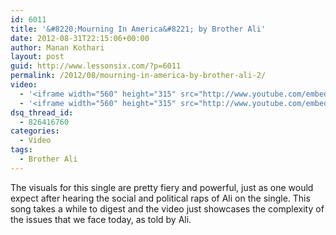 ```yaml
---
id: 6011
title: '&#8220;Mourning In America&#8221; by Brother Ali'
date: 2012-08-31T22:15:06+00:00
author: Manan Kothari
layout: post
guid: http://www.lessonsix.com/?p=6011
permalink: /2012/08/mourning-in-america-by-brother-ali-2/
video:
  - '<iframe width="560" height="315" src="http://www.youtube.com/embed/dKHsGh-y8d8" frameborder="0" allowfullscreen></iframe>'
  - '<iframe width="560" height="315" src="http://www.youtube.com/embed/dKHsGh-y8d8" frameborder="0" allowfullscreen></iframe>'
dsq_thread_id:
  - 826416760
categories:
  - Video
tags:
  - Brother Ali
---
```

The visuals for this single are pretty fiery and powerful, just as one would expect after hearing the social and political raps of Ali on the single. This song takes a while to digest and the video just showcases the complexity of the issues that we face today, as told by Ali.